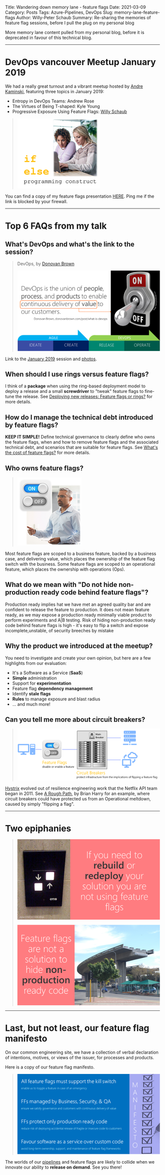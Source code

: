 Title: Wandering down memory lane - feature flags
Date: 2021-03-09
Category: Posts
Tags: Azure-Pipelines, DevOps
Slug: memory-lane-feature-flags
Author: Willy-Peter Schaub
Summary: Re-sharing the memories of feature flag sessions, before I pull the plug on my personal blog

More memory lane content pulled from my personal blog, before it is deprecated in favour of this technical blog.

--- 

# DevOps vancouver Meetup January 2019

We had a really great turnout and a vibrant meetup hosted by [Andre Kaminski](https://www.meetup.com/DevOps-Vancouver-BC-Canada/members/44231812/), featuring three topics in January 2019:

- Entropy in DevOps Teams: Andrew Rose
- The Virtues of Being T-shaped: Kyle Young
- Progressive Exposure Using Feature Flags: [Willy Schaub](https://wsbctechnicalblog.github.io/pages/authors.html)

> ![Pipeline](/images/memory-lane-feature-flags-3.png)

You can find a copy of my feature flags presentation [HERE](https://1drv.ms/b/s!AoTKFn7kQntwmop6lYMUH2ki07YkpA). Ping me if the link is blocked by your firewall.

---

# Top 6 FAQs from my talk

## What's DevOps and what's the link to the session?

> DevOps, by [Donovan Brown](https://www.donovanbrown.com/post/what-is-devops)
>
> ![Pipeline](/images/memory-lane-feature-flags-5.png)

Link to the [January 2019](https://www.meetup.com/DevOps-Vancouver-BC-Canada/events/257318843/) session and [photos](https://www.meetup.com/DevOps-Vancouver-BC-Canada/photos/29645676/).

## When should I use rings versus feature flags?

I think of a **package** when using the ring-based deployment model to deploy a release and a small **screwdriver** to "tweak" feature flags to fine-tune the release. See [Deploying new releases: Feature flags or rings?](https://opensource.com/article/18/2/feature-flags-ring-deployment-model) for more details.

## How do I manage the technical debt introduced by feature flags?

**KEEP IT SIMPLE!** Define technical governance to clearly define who owns the feature flags, when and how to remove feature flags and the associated technical debt,  and scenarios that are suitable for feature flags. See [What's the cost of feature flags?](https://opensource.com/article/18/7/does-progressive-exposure-really-come-cost) for more details.

## Who owns feature flags?

> ![Pipeline](/images/memory-lane-feature-flags-2.png)

Most feature flags are scoped to a business feature, backed by a business case, and delivering value, which places the ownership of the feature flag switch with the business. Some feature flags are scoped to an operational feature, which places the ownership with operations (Ops).

## What do we mean with "Do not hide non-production ready code behind feature flags"?

Production ready implies hat we have met an agreed quality bar and are confident to release the feature to production. It does not mean feature ready, as we may expose a production ready minimally viable product to perform experiments and A|B testing. Risk of hiding non-production ready code behind feature flags is high - it's easy to flip a switch and expose incomplete,unstable, of security breeches by mistake

## Why the product we introduced at the meetup?

You need to investigate and create your own opinion, but here are a few highlights from our evaluation:

- It's a Software as a Service (**SaaS**)
- **Simple** administration
- Support for **experimentation**
- Feature flag **dependency management**
- Identify **stale flags**
- **Rules** to manage exposure and blast radius
- ... and much more!

## Can you tell me more about circuit breakers?

> ![Pipeline](/images/memory-lane-feature-flags-4.png)

[Hystrix](https://github.com/Netflix/Hystrix/wiki) evolved out of resilience engineering work that the Netflix API team began in 2011. See [A Rough Path](https://aka.ms/bh-ff-sos), by Brian Harry for an example, where circuit breakers could have protected us from an Operational meltdown, caused by simply "flipping a flag".

---

# Two epiphanies

> ![Pipeline](/images/memory-lane-feature-flags-6b.png)
>
> ![Pipeline](/images/memory-lane-feature-flags-7b.png)

---

# Last, but not least, our feature flag manifesto

On our common engineering site, we have a collection of verbal declaration of intentions, motives, or views of the issuer, for processes and products.

Here is a copy of our feature flag manifesto.

> ![Pipeline](/images/memory-lane-feature-flags-1.png)

The worlds of our [pipelines](/why-pipelines-part1.html) and feature flags are likely to collide when we innovate our ability to **release on demand**. See you there!

